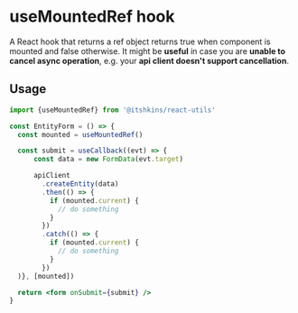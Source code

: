 # useMountedRef hook

A React hook that returns a ref object returns true when component is mounted and false otherwise.
It might be __useful__ in case you are __unable to cancel async operation__, e.g. your __api client doesn't support cancellation__.

## Usage

```jsx
import {useMountedRef} from '@itshkins/react-utils'

const EntityForm = () => {
  const mounted = useMountedRef()

  const submit = useCallback((evt) => {
      const data = new FormData(evt.target)

      apiClient
        .createEntity(data)
        .then(() => {
          if (mounted.current) {
            // do something
          }
        })
        .catch(() => {
          if (mounted.current) {
            // do something
          }
        })
  )}, [mounted])

  return <form onSubmit={submit} />
}
```
